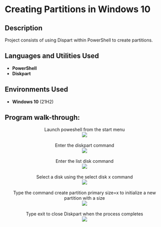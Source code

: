 <h1>Creating Partitions in Windows 10</h1>

<h2>Description</h2>
Project consists of using Dispart within PowerShell to create partitions.
<br />


<h2>Languages and Utilities Used</h2>

- <b>PowerShell</b> 
- <b>Diskpart</b>

<h2>Environments Used </h2>

- <b>Windows 10</b> (21H2)

<h2>Program walk-through:</h2>

<p align="center">
Launch poweshell from the start menu<br/>
<img src="https://i.imgur.com/Ct3MZBT.png"/>
<br />
<br />
Enter the diskpart command  <br/>
<img src="hhttps://i.imgur.com/WYVHlWI.png"/>
<br />
<br />
Enter the list disk command <br/>
<img src="https://i.imgur.com/ZQ6o7mZ.png"/>
<br />
<br />
Select a disk using the select disk x command  <br/>
<img src="https://i.imgur.com/Jy9Llks.png"/>
<br />
<br />
Type the command create partition primary size=x to initialize a new partition with a size  <br/>
<img src="https://i.imgur.com/2FEMSZg.png"/>
<br />
<br />
Type exit to close Diskpart when the process completes  <br/>
<img src="https://i.imgur.com/TTicPjt.png"/>
<br />
<br />
